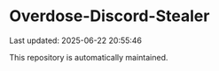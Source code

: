 # Overdose-Discord-Stealer

Last updated: 2025-06-22 20:55:46

This repository is automatically maintained.
